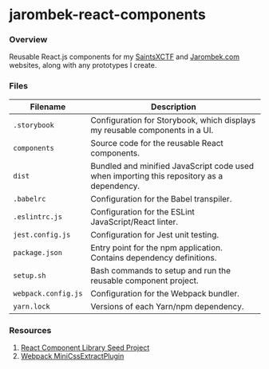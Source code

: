 # jarombek-react-components

### Overview

Reusable React.js components for my [SaintsXCTF](https://saintsxctf.com) and [Jarombek.com](https://jarombek.com) 
websites, along with any prototypes I create.

### Files

| Filename                 | Description                                                                                |
|--------------------------|--------------------------------------------------------------------------------------------|
| `.storybook`             | Configuration for Storybook, which displays my reusable components in a UI.                |
| `components`             | Source code for the reusable React components.                                             |
| `dist`                   | Bundled and minified JavaScript code used when importing this repository as a dependency.  |
| `.babelrc`               | Configuration for the Babel transpiler.                                                    |
| `.eslintrc.js`           | Configuration for the ESLint JavaScript/React linter.                                      |
| `jest.config.js`         | Configuration for Jest unit testing.                                                       |
| `package.json`           | Entry point for the npm application.  Contains dependency definitions.                     |
| `setup.sh`               | Bash commands to setup and run the reusable component project.                             |
| `webpack.config.js`      | Configuration for the Webpack bundler.                                                     |
| `yarn.lock`              | Versions of each Yarn/npm dependency.                                                      |

### Resources

1) [React Component Library Seed Project](https://github.com/NGimhana/sample_react_component_library_boilerplate)
2) [Webpack MiniCssExtractPlugin](https://webpack.js.org/plugins/mini-css-extract-plugin/)
